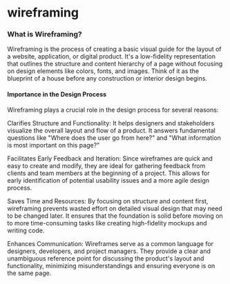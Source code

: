 # wireframing

### What is Wireframing?
Wireframing is the process of creating a basic visual guide for the layout of a website, application, or digital product. It's a low-fidelity representation that outlines the structure and content hierarchy of a page without focusing on design elements like colors, fonts, and images. Think of it as the blueprint of a house before any construction or interior design begins.



#### Importance in the Design Process
Wireframing plays a crucial role in the design process for several reasons:

Clarifies Structure and Functionality: It helps designers and stakeholders visualize the overall layout and flow of a product. It answers fundamental questions like "Where does the user go from here?" and "What information is most important on this page?"


Facilitates Early Feedback and Iteration: Since wireframes are quick and easy to create and modify, they are ideal for gathering feedback from clients and team members at the beginning of a project. This allows for early identification of potential usability issues and a more agile design process.


Saves Time and Resources: By focusing on structure and content first, wireframing prevents wasted effort on detailed visual design that may need to be changed later. It ensures that the foundation is solid before moving on to more time-consuming tasks like creating high-fidelity mockups and writing code.

Enhances Communication: Wireframes serve as a common language for designers, developers, and project managers. They provide a clear and unambiguous reference point for discussing the product's layout and functionality, minimizing misunderstandings and ensuring everyone is on the same page.